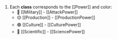 1. Each **class** corresponds to the [[Power]] and color:
	- 🔴 [[Military]]	- [[AttackPower]]
	- 🟡 [[Production]] - [[ProductionPower]]
	- 🟢 [[Culture]]	- [[CulturePower]]
	- 🔵 [[Scientific]] - [[SciencePower]]
